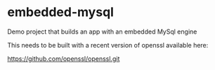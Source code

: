 # embedded-mysql
Demo project that builds an app with an embedded MySql engine

This needs to be built with a recent version of openssl available here:

https://github.com/openssl/openssl.git

